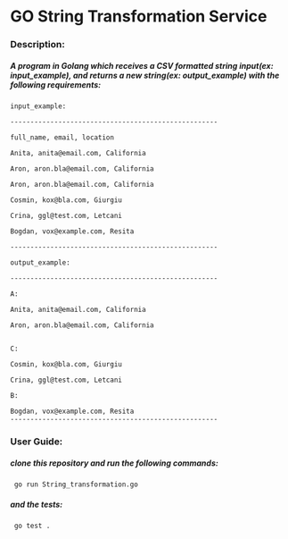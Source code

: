 # GO String Transformation Service 

### Description: 
##### A program in Golang which receives a CSV formatted string input(ex: input_example), and returns a new string(ex: output_example) with the following requirements:
```
input_example:

----------------------------------------------------

full_name, email, location

Anita, anita@email.com, California

Aron, aron.bla@email.com, California

Aron, aron.bla@email.com, California

Cosmin, kox@bla.com, Giurgiu

Crina, ggl@test.com, Letcani

Bogdan, vox@example.com, Resita

----------------------------------------------------

output_example:

----------------------------------------------------

A:

Anita, anita@email.com, California

Aron, aron.bla@email.com, California


C:

Cosmin, kox@bla.com, Giurgiu

Crina, ggl@test.com, Letcani

B:

Bogdan, vox@example.com, Resita
----------------------------------------------------
```
### User Guide:
##### clone this repository and run the following commands:
```
 go run String_transformation.go
```
##### and the tests:
```
 go test .

```
